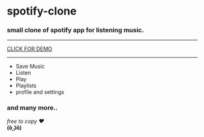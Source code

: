 # spotify-clone

### small clone of spotify app for listening music.

<hr>

<a href='http://bruh.ezyro.com/spotifyclone/register.php'>CLICK FOR DEMO</a>

<hr>

<ul>
<li>Save Music</li>
<li>Listen</li>
<li>Play</li>
<li>Playlists</li>
<li>profile and settings</li>
</ul>

<h3>and many more..</h3>

<i>free to copy &hearts;</i><br>
<b>(ȍ ͜ʖȍ)</b>
